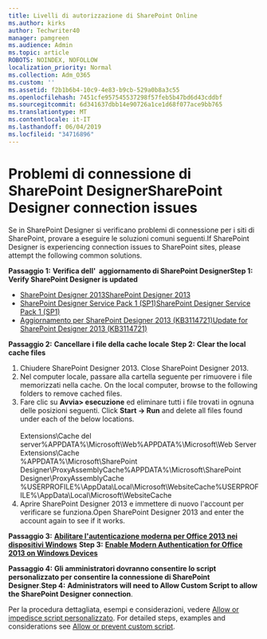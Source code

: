 ```yaml
---
title: Livelli di autorizzazione di SharePoint Online
ms.author: kirks
author: Techwriter40
manager: pamgreen
ms.audience: Admin
ms.topic: article
ROBOTS: NOINDEX, NOFOLLOW
localization_priority: Normal
ms.collection: Adm_O365
ms.custom: ''
ms.assetid: f2b1b6b4-10c9-4e83-b9cb-529a0b8a3c55
ms.openlocfilehash: 7451cfe957545537298f57feb5b47bd6d43cddbf
ms.sourcegitcommit: 6d341637dbb14e90726a1ce1d68f077ace9bb765
ms.translationtype: MT
ms.contentlocale: it-IT
ms.lasthandoff: 06/04/2019
ms.locfileid: "34716896"
---
```

# <a name="sharepoint-designer-connection-issues"></a><span data-ttu-id="96df5-102">Problemi di connessione di SharePoint Designer</span><span class="sxs-lookup"><span data-stu-id="96df5-102">SharePoint Designer connection issues</span></span> 

<p><span data-ttu-id="96df5-103">Se in SharePoint Designer si verificano problemi di connessione per i siti di SharePoint, provare a eseguire le soluzioni comuni seguenti.</span><span class="sxs-lookup"><span data-stu-id="96df5-103">If SharePoint Designer is experiencing connection issues to SharePoint sites, please attempt the following common solutions.</span></span></p> <p><span data-ttu-id="96df5-104"><strong>Passaggio 1:</strong> <strong>Verifica dell'&nbsp; aggiornamento di SharePoint Designer</strong></span><span class="sxs-lookup"><span data-stu-id="96df5-104"><strong>Step 1:</strong> <strong>Verify SharePoint Designer is updated&nbsp;</strong></span></span></p> <ul> <li><span data-ttu-id="96df5-105"><a href="https://www.microsoft.com/en-us/download/details.aspx?id=35491">SharePoint Designer 2013</a></span><span class="sxs-lookup"><span data-stu-id="96df5-105"><a href="https://www.microsoft.com/en-us/download/details.aspx?id=35491">SharePoint Designer 2013</a></span></span></li> <li><span data-ttu-id="96df5-106"><a href="https://support.microsoft.com/en-us/help/2817441/description-of-microsoft-sharepoint-designer-2013-service-pack-1-sp1">SharePoint Designer Service Pack 1 (SP1)</a></span><span class="sxs-lookup"><span data-stu-id="96df5-106"><a href="https://support.microsoft.com/en-us/help/2817441/description-of-microsoft-sharepoint-designer-2013-service-pack-1-sp1">SharePoint Designer Service Pack 1 (SP1)</a></span></span></li> <li><span data-ttu-id="96df5-107"><a href="https://support.microsoft.com/en-us/help/3114721/august-2-2016-update-for-sharepoint-designer-2013-kb3114721">Aggiornamento per SharePoint Designer 2013 (KB3114721)</a></span><span class="sxs-lookup"><span data-stu-id="96df5-107"><a href="https://support.microsoft.com/en-us/help/3114721/august-2-2016-update-for-sharepoint-designer-2013-kb3114721">Update for SharePoint Designer 2013 (KB3114721)</a></span></span></li> </ul> <p><span data-ttu-id="96df5-108"><strong>Passaggio 2:</strong> <strong>Cancellare i file della cache locale</strong>&nbsp;</span><span class="sxs-lookup"><span data-stu-id="96df5-108"><strong>Step 2:</strong> <strong>Clear the local cache files</strong>&nbsp;</span></span></p> <ol> <li style="font-weight: 400;"><span data-ttu-id="96df5-109">Chiudere SharePoint Designer 2013.&nbsp;</span><span class="sxs-lookup"><span data-stu-id="96df5-109">Close SharePoint Designer 2013.&nbsp;</span></span></li> <li style="font-weight: 400;"><span data-ttu-id="96df5-110">Nel computer locale, passare alla cartella seguente per rimuovere i file memorizzati nella cache.&nbsp;</span><span class="sxs-lookup"><span data-stu-id="96df5-110">On the local computer, browse to the following folders to remove cached files.&nbsp;</span></span></li> <li style="font-weight: 400;"><span data-ttu-id="96df5-111">Fare clic su <strong>Avvia&gt; esecuzione</strong> ed eliminare tutti i file trovati in ognuna delle posizioni seguenti.&nbsp;</span><span class="sxs-lookup"><span data-stu-id="96df5-111">Click <strong>Start -&gt; Run</strong> and delete all files found under each of the below locations.&nbsp;</span></span><br /><br /><span data-ttu-id="96df5-112">Extensions\Cache del server%APPDATA%\Microsoft\Web</span><span class="sxs-lookup"><span data-stu-id="96df5-112">%APPDATA%\Microsoft\Web Server Extensions\Cache</span></span><br /><span data-ttu-id="96df5-113">%APPDATA%\Microsoft\SharePoint Designer\ProxyAssemblyCache</span><span class="sxs-lookup"><span data-stu-id="96df5-113">%APPDATA%\Microsoft\SharePoint Designer\ProxyAssemblyCache</span></span><br /><span data-ttu-id="96df5-114">%USERPROFILE%\AppData\Local\Microsoft\WebsiteCache</span><span class="sxs-lookup"><span data-stu-id="96df5-114">%USERPROFILE%\AppData\Local\Microsoft\WebsiteCache</span></span></li> <li style="font-weight: 400;"><span data-ttu-id="96df5-115">Aprire SharePoint Designer 2013 e immettere di nuovo l'account per verificare se funziona.</span><span class="sxs-lookup"><span data-stu-id="96df5-115">Open SharePoint Designer 2013 and enter the account again to see if it works.</span></span></li> </ol> <p><span data-ttu-id="96df5-116"><strong>Passaggio 3:</strong> <a href="https://docs.microsoft.com/en-us/office365/admin/security-and-compliance/enable-modern-authentication?redirectSourcePath=%252fen-us%252farticle%252fEnable-Modern-Authentication-for-Office-2013-on-Windows-devices-7dc1c01a-090f-4971-9677-f1b192d6c910&amp;view=o365-worldwide"> <strong>Abilitare l'autenticazione moderna per Office 2013 nei dispositivi Windows</strong></a>&nbsp;</span><span class="sxs-lookup"><span data-stu-id="96df5-116"><strong>Step 3:</strong> <a href="https://docs.microsoft.com/en-us/office365/admin/security-and-compliance/enable-modern-authentication?redirectSourcePath=%252fen-us%252farticle%252fEnable-Modern-Authentication-for-Office-2013-on-Windows-devices-7dc1c01a-090f-4971-9677-f1b192d6c910&amp;view=o365-worldwide"><strong>Enable Modern Authentication for Office 2013 on Windows Devices</strong></a>&nbsp;</span></span></p> <p><span data-ttu-id="96df5-117"><strong>Passaggio 4:</strong> <strong>Gli amministratori dovranno consentire lo script personalizzato per consentire la connessione di SharePoint Designer</strong>.</span><span class="sxs-lookup"><span data-stu-id="96df5-117"><strong>Step 4:</strong> <strong>Administrators will need to Allow Custom Script to allow the SharePoint Designer connection</strong>.</span></span></p> <p><span data-ttu-id="96df5-118">Per la procedura dettagliata, esempi e considerazioni, vedere <a href="https://docs.microsoft.com/en-us/sharepoint/allow-or-prevent-custom-script">Allow or impedisce script personalizzato</a>.&nbsp;</span><span class="sxs-lookup"><span data-stu-id="96df5-118">For detailed steps, examples and considerations see <a href="https://docs.microsoft.com/en-us/sharepoint/allow-or-prevent-custom-script">Allow or prevent custom script</a>.&nbsp;</span></span></p>



